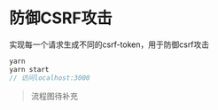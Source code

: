 # 防御CSRF攻击

实现每一个请求生成不同的csrf-token，用于防御csrf攻击

```javascript
yarn
yarn start
// 访问localhost:3000
```

> 流程图待补充